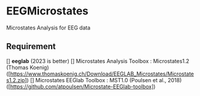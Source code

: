 # EEGMicrostates
Microstates Analysis for EEG data


## Requirement 

[] **eeglab** (2023 is better) 
    [] Microstates Analysis Toolbox : Microstates1.2 (Thomas Koenig) ([https://www.thomaskoenig.ch/Download/EEGLAB_Microstates/Microstates1.2.zip])
    [] Microstates EEGlab Toolbox : MST1.0 (Poulsen et al., 2018) ([https://github.com/atpoulsen/Microstate-EEGlab-toolbox])